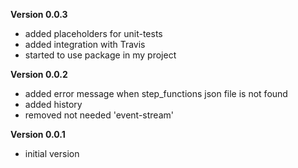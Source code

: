 __Version 0.0.3__
- added placeholders for unit-tests
- added integration with Travis
- started to use package in my project

__Version 0.0.2__
- added error message when step_functions json file is not found
- added history
- removed not needed 'event-stream' 

__Version 0.0.1__
- initial version